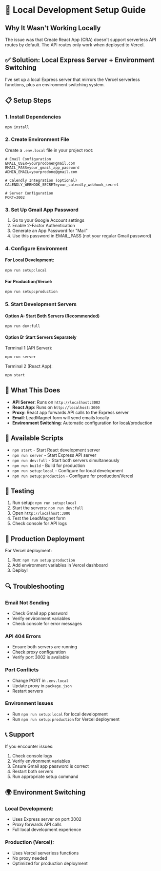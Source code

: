 # 🚀 Local Development Setup Guide

## Why It Wasn't Working Locally

The issue was that Create React App (CRA) doesn't support serverless API routes by default. The API routes only work when deployed to Vercel.

## ✅ Solution: Local Express Server + Environment Switching

I've set up a local Express server that mirrors the Vercel serverless functions, plus an environment switching system.

## 📋 Setup Steps

### 1. Install Dependencies
```bash
npm install
```

### 2. Create Environment File
Create a `.env.local` file in your project root:
```env
# Email Configuration
EMAIL_USER=yourprodone@gmail.com
EMAIL_PASS=your_gmail_app_password
ADMIN_EMAIL=yourprodone@gmail.com

# Calendly Integration (optional)
CALENDLY_WEBHOOK_SECRET=your_calendly_webhook_secret

# Server Configuration
PORT=3002
```

### 3. Set Up Gmail App Password
1. Go to your Google Account settings
2. Enable 2-Factor Authentication
3. Generate an App Password for "Mail"
4. Use this password in EMAIL_PASS (not your regular Gmail password)

### 4. Configure Environment

#### For Local Development:
```bash
npm run setup:local
```

#### For Production/Vercel:
```bash
npm run setup:production
```

### 5. Start Development Servers

#### Option A: Start Both Servers (Recommended)
```bash
npm run dev:full
```

#### Option B: Start Servers Separately
Terminal 1 (API Server):
```bash
npm run server
```

Terminal 2 (React App):
```bash
npm start
```

## 🎯 What This Does

- **API Server**: Runs on `http://localhost:3002`
- **React App**: Runs on `http://localhost:3000`
- **Proxy**: React app forwards API calls to the Express server
- **Email**: LeadMagnet form will send emails locally
- **Environment Switching**: Automatic configuration for local/production

## 🔧 Available Scripts

- `npm start` - Start React development server
- `npm run server` - Start Express API server
- `npm run dev:full` - Start both servers simultaneously
- `npm run build` - Build for production
- `npm run setup:local` - Configure for local development
- `npm run setup:production` - Configure for production/Vercel

## 🧪 Testing

1. Run setup: `npm run setup:local`
2. Start the servers: `npm run dev:full`
3. Open `http://localhost:3000`
4. Test the LeadMagnet form
5. Check console for API logs

## 🚀 Production Deployment

For Vercel deployment:
1. Run: `npm run setup:production`
2. Add environment variables in Vercel dashboard
3. Deploy!

## 🔍 Troubleshooting

### Email Not Sending
- Check Gmail app password
- Verify environment variables
- Check console for error messages

### API 404 Errors
- Ensure both servers are running
- Check proxy configuration
- Verify port 3002 is available

### Port Conflicts
- Change PORT in `.env.local`
- Update proxy in `package.json`
- Restart servers

### Environment Issues
- Run `npm run setup:local` for local development
- Run `npm run setup:production` for Vercel deployment

## 📞 Support

If you encounter issues:
1. Check console logs
2. Verify environment variables
3. Ensure Gmail app password is correct
4. Restart both servers
5. Run appropriate setup command

## 🌍 Environment Switching

### Local Development:
- Uses Express server on port 3002
- Proxy forwards API calls
- Full local development experience

### Production (Vercel):
- Uses Vercel serverless functions
- No proxy needed
- Optimized for production deployment 